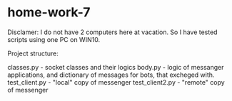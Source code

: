 # home-work-7

Disclamer: I do not have 2 computers here at vacation. So I have tested scripts using one PC on WIN10.

Project structure:

classes.py - socket classes and their logics
body.py - logic of messanger applications, and dictionary of messages for bots, that excheged with.
test_client.py - "local" copy of messenger 
test_client2.py - "remote" copy of messenger 


